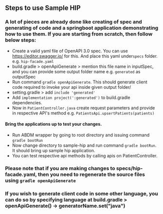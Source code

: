 ## Steps to use Sample HIP

### A lot of pieces are already done like creating of spec and generating of code and a springboot application demonstrating how to use them. If you are starting from scratch, then follow below steps:

- Create a valid yaml file of OpenAPI 3.0 spec. You can use https://editor.swagger.io/ for this. And place this yaml
  under`specs` folder. e.g. `hip-facade.yaml`
- build.gradle > openApiGenerate > mention this file name in inputSpec, and you can provide some output folder name e.g. 
  `generated` as outputSpec
- Run command ``gradle openApiGenerate``. This should generate client code required to invoke your api inside given output folder/
- setting.gradle > add `include 'generated'`
- Add `implementation project(':generated')` to build.gradle dependencies.
- Now in `PatientController.java` create request parameters and provide in respective API's method e.g. `PatientsApi.upsertPatients(patients)`

#### Bring the applications up to test your changes.
- Run ABDM wrapper by going to root directory and issuing command ``gradle bootRun``
- Now change directory to sample-hip and run command ``gradle bootRun``. It should bring up sample hip application.
- You can test respective api methods by calling apis on PatientController.

### Please note that if you are making changes to specs/hip-facade.yaml, then you need to regenerate the source files using `gradle openApiGenerate`

### If you wish to generate client code in some other language, you can do so by specifying language at build.gradle > openApiGenerate() -> generatorName.set("java")